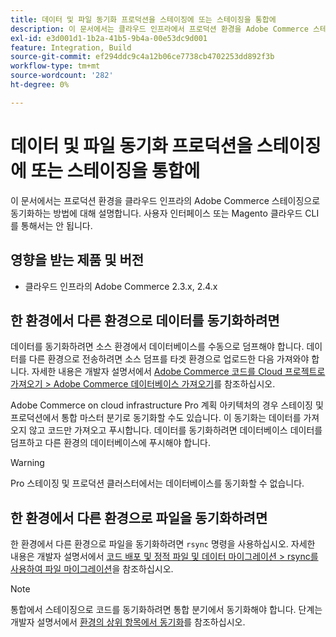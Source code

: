 ```yaml
---
title: 데이터 및 파일 동기화 프로덕션을 스테이징에 또는 스테이징을 통합에
description: 이 문서에서는 클라우드 인프라에서 프로덕션 환경을 Adobe Commerce 스테이징으로 동기화하는 방법에 대해 설명합니다. 이는 불가능합니다.
exl-id: e3d001d1-1b2a-41b5-9b4a-00e53dc9d001
feature: Integration, Build
source-git-commit: ef294ddc9c4a12b06ce7738cb4702253dd892f3b
workflow-type: tm+mt
source-wordcount: '282'
ht-degree: 0%

---
```


# 데이터 및 파일 동기화 프로덕션을 스테이징에 또는 스테이징을 통합에

이 문서에서는 프로덕션 환경을 클라우드 인프라의 Adobe Commerce 스테이징으로 동기화하는 방법에 대해 설명합니다. 사용자 인터페이스 또는 Magento 클라우드 CLI를 통해서는 안 됩니다.

## 영향을 받는 제품 및 버전

* 클라우드 인프라의 Adobe Commerce 2.3.x, 2.4.x

## 한 환경에서 다른 환경으로 데이터를 동기화하려면

데이터를 동기화하려면 소스 환경에서 데이터베이스를 수동으로 덤프해야 합니다. 데이터를 다른 환경으로 전송하려면 소스 덤프를 타겟 환경으로 업로드한 다음 가져와야 합니다. 자세한 내용은 개발자 설명서에서 [Adobe Commerce 코드를 Cloud 프로젝트로 가져오기 > Adobe Commerce 데이터베이스 가져오기](https://devdocs.magento.com/cloud/setup/first-time-setup-import-import.html)를 참조하십시오.

Adobe Commerce on cloud infrastructure Pro 계획 아키텍처의 경우 스테이징 및 프로덕션에서 통합 마스터 분기로 동기화할 수도 있습니다. 이 동기화는 데이터를 가져오지 않고 코드만 가져오고 푸시합니다. 데이터를 동기화하려면 데이터베이스 데이터를 덤프하고 다른 환경의 데이터베이스에 푸시해야 합니다.

>[!WARNING]
>
>Pro 스테이징 및 프로덕션 클러스터에서는 데이터베이스를 동기화할 수 없습니다.

## 한 환경에서 다른 환경으로 파일을 동기화하려면

한 환경에서 다른 환경으로 파일을 동기화하려면 `rsync` 명령을 사용하십시오. 자세한 내용은 개발자 설명서에서 [코드 배포 및 정적 파일 및 데이터 마이그레이션 > rsync를 사용하여 파일 마이그레이션](https://devdocs.magento.com/cloud/live/stage-prod-migrate.html#migrate-files-using-rsync)을 참조하십시오.

>[!NOTE]
>
>통합에서 스테이징으로 코드를 동기화하려면 통합 분기에서 동기화해야 합니다. 단계는 개발자 설명서에서 [환경의 상위 항목에서 동기화](/docs/commerce-cloud-service/user-guide/project/console-branches.html#sync-an-environment)를 참조하십시오.
